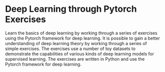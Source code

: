 # Deep Learning through Pytorch Exercises
Learn the basics of deep learning by working through a series of exercises using the Pytorch framework for deep learning.
It is possible to gain a better understanding of deep learning theory by working through a series of simple exercises.  The exercises use a number of toy datasets to demonstrate the capabilities of various kinds of deep learning models for supervised learning.  The exercises are written in Python and use the Pytorch framework for deep learning.
